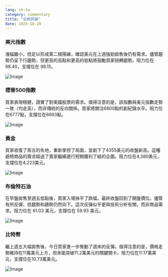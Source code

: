 ```yaml
---
lang: zh-tw
category: commentary
title: "日終評論"
date: 2025-10-20
---
```


### 美元指數

漲幅雖小，但足以形成第二根陽線，確認美元在上週強勁拋售後仍有需求。儘管趨勢仍呈下行趨勢，但更高的高點和更高的低點將鼓勵買家扭轉趨勢。阻力位在 98.40，支撐位在 98.15。

![Image](https://markleighedu.github.io/img/Oct-2025/20-Oct-2025/usdindex.jpg)

### 標普500指數

買家表現穩健，證實了對美國股票的需求。值得注意的是，該指數與美元指數走勢一致（均走高），而非傳統的反向關係。買家將關注6800點的創紀錄水平。阻力位在6777點，支撐位在6693點。

![Image](https://markleighedu.github.io/img/Oct-2025/20-Oct-2025/sp500.jpg)

### 黃金

買家收復了周五的失地，重新掌控了局面，並創下了4355美元的收盤新高。這種避險商品的需求超過了賣家繼續進行短期獲利了結的企圖。阻力位在4,380美元，支撐位在4,223美元。

![Image](https://markleighedu.github.io/img/Oct-2025/20-Oct-2025/gold.jpg)

### 布倫特石油

在早盤拋售至週五低點後，買家入場抹平了跌幅，最終收盤回到了開盤價位。儘管有所反彈，但趨勢和趨勢仍然向下。這次反彈似乎更與技術分析有關，而非商品需求。阻力位在 61.03 美元，支撐位在 59.93 美元。

![Image](https://markleighedu.github.io/img/Oct-2025/20-Oct-2025/brentoil.jpg)

### 比特幣

繼上週五大幅拋售後，今日買家進一步推動了週末的反彈。值得注意的是，價格走勢維持在11萬美元上方，但未能突破11.2萬美元的關鍵關卡。阻力位在11.17萬美元，支撐位在10.73萬美元。

![Image](https://markleighedu.github.io/img/Oct-2025/20-Oct-2025/bitcoin.jpg)

